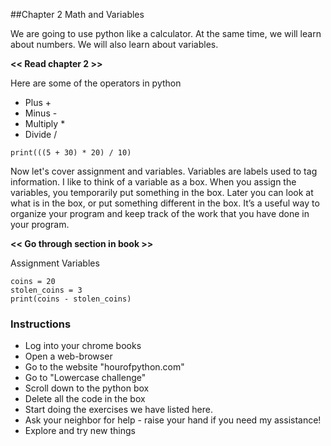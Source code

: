 ##Chapter 2 Math and Variables

We are going to use python like a calculator.  At the same time, we will learn about numbers.  We will also learn about variables.

**<< Read chapter 2 >>**

Here are some of the operators in python

* Plus +
* Minus -
* Multiply *
* Divide /

```print(((5 + 30) * 20) / 10)```

Now let's cover assignment and variables.  Variables are labels used to tag information.  I like to think of a variable as a box.  When you assign the variables, you temporarily put something in the box.  Later you can look at what is in the box, or put something different in the box.  It’s a useful way to organize your program and keep track of the work that you have done in your program.

**<< Go through section in book >>**

Assignment
Variables

```
coins = 20
stolen_coins = 3
print(coins - stolen_coins)
```


### Instructions

* Log into your chrome books
* Open a web-browser
* Go to the website "hourofpython.com"
* Go to "Lowercase challenge"
* Scroll down to the python box
* Delete all the code in the box
* Start doing the exercises we have listed here.
* Ask your neighbor for help - raise your hand if you need my assistance!
* Explore and try new things
